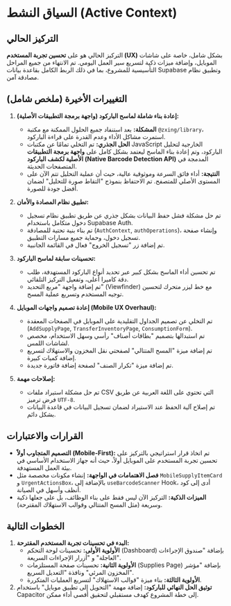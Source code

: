 # السياق النشط (Active Context)

## التركيز الحالي
التركيز الحالي هو على **تحسين تجربة المستخدم (UX)** بشكل شامل، خاصة على شاشات الموبايل، وإضافة ميزات ذكية لتسريع سير العمل اليومي. تم الانتهاء من جميع المراحل التأسيسية للمشروع، بما في ذلك الربط الكامل بقاعدة بيانات Supabase وتطبيق نظام مصادقة آمن.

## التغييرات الأخيرة (ملخص شامل)
1.  **إعادة بناء شاملة لماسح الباركود (واجهة برمجة التطبيقات الأصلية):**
    *   **المشكلة:** بعد استنفاد جميع الحلول الممكنة مع مكتبة `@zxing/library`، استمرت مشاكل الأداء وعدم القدرة على قراءة الباركود.
    *   **الحل الجذري:** تم التخلي تمامًا عن مكتبات JavaScript الخارجية لتحليل الباركود، وتم إعادة بناء الماسح ليعتمد بشكل كامل على **واجهة برمجة التطبيقات الأصلية لكشف الباركود (Native Barcode Detection API)** المدمجة في المتصفحات الحديثة.
    *   **النتيجة:** أداء فائق السرعة وموثوقية عالية، حيث أن عملية التحليل تتم الآن على المستوى الأصلي للمتصفح. تم الاحتفاظ بنموذج "التقاط صورة للتحليل" لضمان أفضل جودة للصورة.

2.  **تطبيق نظام المصادة والأمان:**
    *   تم حل مشكلة فشل حفظ البيانات بشكل جذري عن طريق تطبيق نظام تسجيل دخول متكامل باستخدام Supabase Auth.
    *   تم بناء بنية تحتية للمصادقة (`AuthContext`, `authOperations`)، وإنشاء صفحة تسجيل دخول، وحماية جميع مسارات التطبيق.
    *   تم إضافة زر "تسجيل الخروج" فعال في القائمة الجانبية.

3.  **تحسينات سابقة لماسح الباركود:**
    *   تم تحسين أداء الماسح بشكل كبير عبر تحديد أنواع الباركود المستهدفة، طلب دقة كاميرا أعلى، وتفعيل التركيز التلقائي.
    *   تم إضافة واجهة "مربع التحديد" (Viewfinder) مع خط ليزر متحرك لتحسين توجيه المستخدم وتسريع عملية المسح.

4.  **إعادة تصميم واجهات الموبايل (Mobile UX Overhaul):**
    *   تم التخلي عن تصميم الجداول التقليدية على الموبايل في الصفحات المعقدة (`AddSupplyPage`, `TransferInventoryPage`, `ConsumptionForm`).
    *   تم استبدالها بتصميم "بطاقات أصناف" رأسي وسهل الاستخدام، مخصص لشاشات اللمس.
    *   تم إضافة ميزة "المسح المتتالي" لصفحتي نقل المخزون والاستهلاك لتسريع إضافة كميات كبيرة.
    *   تم إضافة ميزة "تكرار الصنف" لصفحة إضافة فاتورة جديدة.

5.  **إصلاحات مهمة:**
    *   تم حل مشكلة استيراد ملفات CSV التي تحتوي على اللغة العربية عن طريق فرض ترميز `UTF-8`.
    *   تم إصلاح آلية الحفظ عند الاستيراد لضمان تسجيل البيانات في قاعدة البيانات بشكل دائم.

## القرارات والاعتبارات
- **التصميم المتجاوب أولاً (Mobile-First):** تم اتخاذ قرار استراتيجي بالتركيز على تحسين تجربة المستخدم على الموبايل أولاً، حيث أنه جهاز الاستخدام الأساسي في بيئة العمل المستهدفة.
- **فصل الاهتمامات في الواجهة:** إنشاء مكونات مخصصة مثل `MobileSupplyItemCard` و `UrgentActionsBox`، بالإضافة إلى `useBarcodeScanner` Hook، أدى إلى كود أنظف وأسهل في الصيانة.
- **الميزات الذكية:** التركيز الآن ليس فقط على بناء الوظائف، بل على جعلها ذكية وسريعة (مثل المسح المتتالي وقوالب الاستهلاك المقترحة).

## الخطوات التالية
1.  **البدء في تحسينات تجربة المستخدم المقترحة:**
    *   **الأولوية الأولى:** تحسينات لوحة التحكم (Dashboard) بإضافة "صندوق الإجراءات العاجلة" و "أزرار الإجراءات السريعة".
    *   **الأولوية الثانية:** تحسينات صفحة المستلزمات (Supplies Page) بإضافة "مؤشر المخزون المرئي" ونافذة "التعديل السريع".
    *   **الأولوية الثالثة:** بناء ميزة "قوالب الاستهلاك" لتسريع العمليات المتكررة.
2.  **توثيق الحل النهائي للباركود:** إضافة مهمة "التحويل إلى تطبيق موبايل" باستخدام Capacitor إلى خطة المشروع كهدف مستقبلي لتحقيق أقصى أداء ممكن.
